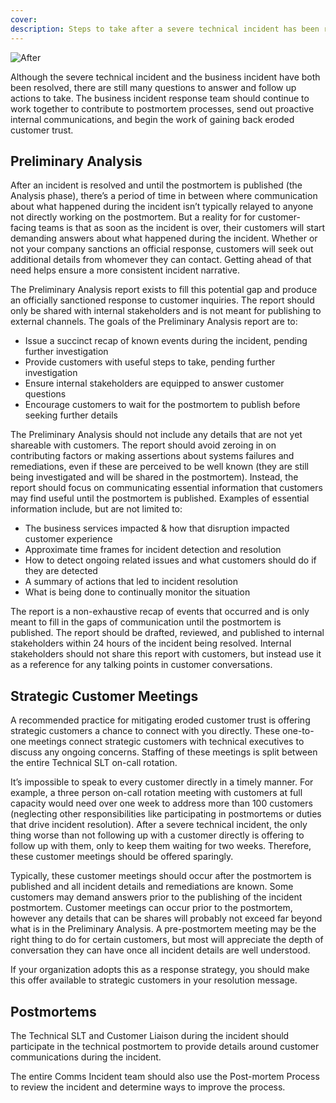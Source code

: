 ```yaml
---
cover:
description: Steps to take after a severe technical incident has been resolved
---
```

![After](../assets/img/headers/Business_After.png)

Although the severe technical incident and the business incident have both been resolved, there are still many questions to answer and follow up actions to take. The business incident response team should continue to work together to contribute to postmortem processes, send out proactive internal communications, and begin the work of gaining back eroded customer trust.

## Preliminary Analysis
After an incident is resolved and until the postmortem is published (the Analysis phase), there’s a period of time in between where communication about what happened during the incident isn’t typically relayed to anyone not directly working on the postmortem. But a reality for for customer-facing teams is that as soon as the incident is over, their customers will start demanding answers about what happened during the incident. Whether or not your company sanctions an official response, customers will seek out additional details from whomever they can contact. Getting ahead of that need helps ensure a more consistent incident narrative.

The Preliminary Analysis report exists to fill this potential gap and produce an officially sanctioned response to customer inquiries. The report should only be shared with internal stakeholders and is not meant for publishing to external channels. The goals of the Preliminary Analysis report are to:

- Issue a succinct recap of known events during the incident, pending further investigation
- Provide customers with useful steps to take, pending further investigation
- Ensure internal stakeholders are equipped to answer customer questions
- Encourage customers to wait for the postmortem to publish before seeking further details

The Preliminary Analysis should not include any details that are not yet shareable with customers. The report should avoid zeroing in on contributing factors or making assertions about systems failures and remediations, even if these are perceived to be well known (they are still being investigated and will be shared in the postmortem). Instead, the report should focus on communicating essential information that customers may find useful until the postmortem is published. Examples of essential information include, but are not limited to:

- The business services impacted & how that disruption impacted customer experience
- Approximate time frames for incident detection and resolution
- How to detect ongoing related issues and what customers should do if they are detected
- A summary of actions that led to incident resolution
- What is being done to continually monitor the situation

The report is a non-exhaustive recap of events that occurred and is only meant to fill in the gaps of communication until the postmortem is published. The report should be drafted, reviewed, and published to internal stakeholders within 24 hours of the incident being resolved. Internal stakeholders should not share this report with customers, but instead use it as a reference for any talking points in customer conversations.

## Strategic Customer Meetings
A recommended practice for mitigating eroded customer trust is offering strategic customers a chance to connect with you directly. These one-to-one meetings connect strategic customers with technical executives to discuss any ongoing concerns. Staffing of these meetings is split between the entire Technical SLT on-call rotation.

It’s impossible to speak to every customer directly in a timely manner. For example, a three person on-call rotation meeting with customers at full capacity would need over one week to address more than 100 customers (neglecting other responsibilities like participating in postmortems or duties that drive incident resolution). After a severe technical incident, the only thing worse than not following up with a customer directly is offering to follow up with them, only to keep them waiting for two weeks. Therefore, these customer meetings should be offered sparingly.

Typically, these customer meetings should occur after the postmortem is published and all incident details and remediations are known. Some customers may demand answers prior to the publishing of the incident postmortem. Customer meetings can occur prior to the postmortem, however any details that can be shares will probably not exceed far beyond what is in the Preliminary Analysis. A pre-postmortem meeting may be the right thing to do for certain customers, but most will appreciate the depth of conversation they can have once all incident details are well understood.

If your organization adopts this as a response strategy, you should make this offer available to strategic customers in your resolution message.

## Postmortems
The Technical SLT and Customer Liaison during the incident should participate in the technical postmortem to provide details around customer communications during the incident.

The entire Comms Incident team should also use the Post-mortem Process to review the incident and determine ways to improve the process.
